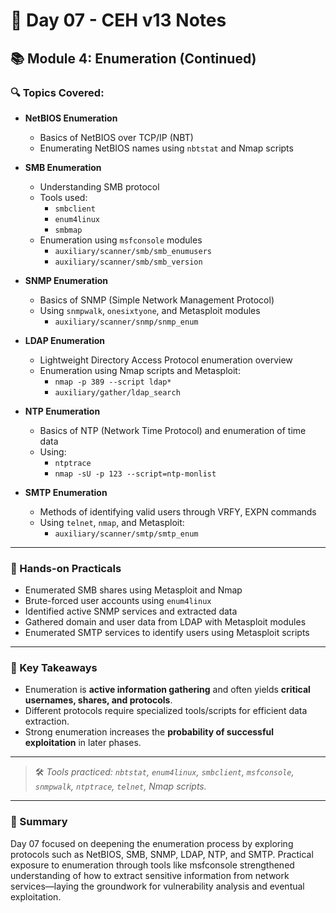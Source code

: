 # 📅 Day 07 - CEH v13 Notes
## 📚 Module 4: Enumeration (Continued)

### 🔍 Topics Covered:

- **NetBIOS Enumeration**
  - Basics of NetBIOS over TCP/IP (NBT)
  - Enumerating NetBIOS names using `nbtstat` and Nmap scripts

- **SMB Enumeration**
  - Understanding SMB protocol
  - Tools used:
    - `smbclient`
    - `enum4linux`
    - `smbmap`
  - Enumeration using `msfconsole` modules
    - `auxiliary/scanner/smb/smb_enumusers`
    - `auxiliary/scanner/smb/smb_version`

- **SNMP Enumeration**
  - Basics of SNMP (Simple Network Management Protocol)
  - Using `snmpwalk`, `onesixtyone`, and Metasploit modules
    - `auxiliary/scanner/snmp/snmp_enum`

- **LDAP Enumeration**
  - Lightweight Directory Access Protocol enumeration overview
  - Enumeration using Nmap scripts and Metasploit:
    - `nmap -p 389 --script ldap*`
    - `auxiliary/gather/ldap_search`

- **NTP Enumeration**
  - Basics of NTP (Network Time Protocol) and enumeration of time data
  - Using:
    - `ntptrace`
    - `nmap -sU -p 123 --script=ntp-monlist`

- **SMTP Enumeration**
  - Methods of identifying valid users through VRFY, EXPN commands
  - Using `telnet`, `nmap`, and Metasploit:
    - `auxiliary/scanner/smtp/smtp_enum`

---

### 🧪 Hands-on Practicals

- Enumerated SMB shares using Metasploit and Nmap
- Brute-forced user accounts using `enum4linux`
- Identified active SNMP services and extracted data
- Gathered domain and user data from LDAP with Metasploit modules
- Enumerated SMTP services to identify users using Metasploit scripts

---

### 🧠 Key Takeaways

- Enumeration is **active information gathering** and often yields **critical usernames, shares, and protocols**.
- Different protocols require specialized tools/scripts for efficient data extraction.
- Strong enumeration increases the **probability of successful exploitation** in later phases.

---

> 🛠️ *Tools practiced: `nbtstat`, `enum4linux`, `smbclient`, `msfconsole`, `snmpwalk`, `ntptrace`, `telnet`, Nmap scripts.*

---

### 📌 Summary

Day 07 focused on deepening the enumeration process by exploring protocols such as NetBIOS, SMB, SNMP, LDAP, NTP, and SMTP. Practical exposure to enumeration through tools like msfconsole strengthened understanding of how to extract sensitive information from network services—laying the groundwork for vulnerability analysis and eventual exploitation.
